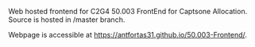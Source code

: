 Web hosted frontend for C2G4 50.003 FrontEnd for Captsone Allocation.
Source is hosted in /master branch.

Webpage is accessible at https://antfortas31.github.io/50.003-Frontend/.
